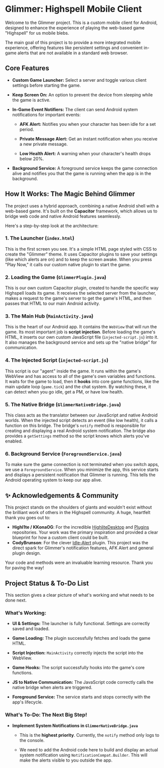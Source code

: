 # Glimmer: Highspell Mobile Client

Welcome to the Glimmer project. This is a custom mobile client for Android, designed to enhance the experience of playing the web-based game "Highspell" for us mobile blebs.

The main goal of this project is to provide a more integrated mobile experience, offering features like persistent settings and convenient in-game alerts that are not available in a standard web browser.


## Core Features

*   **Custom Game Launcher:** Select a server and toggle various client settings before starting the game.
    
*   **Keep Screen On:** An option to prevent the device from sleeping while the game is active.
    
*   **In-Game Event Notifiers:** The client can send Android system notifications for important events:
    
    *   **AFK Alert:** Notifies you when your character has been idle for a set period.
        
    *   **Private Message Alert:** Get an instant notification when you receive a new private message.
        
    *   **Low Health Alert:** A warning when your character's health drops below 20%.
        
*   **Background Service:** A foreground service keeps the game connection alive and notifies you that the game is running when the app is in the background.
    


## How It Works: The Magic Behind Glimmer



The project uses a hybrid approach, combining a native Android shell with a web-based game. It's built on the **Capacitor** framework, which allows us to bridge web code and native Android features seamlessly.

Here's a step-by-step look at the architecture:

### 1\. The Launcher (`index.html`)



This is the first screen you see. It's a simple HTML page styled with CSS to create the "Glimmer" theme. It uses Capacitor plugins to save your settings (like which alerts are on) and to keep the screen awake. When you press "Play Now," it calls our custom native plugin to start the game.

### 2\. Loading the Game (`GlimmerPlugin.java`)



This is our own custom Capacitor plugin, created to handle the specific way Highspell loads its game. It receives the selected server from the launcher, makes a request to the game's server to get the game's HTML, and then passes that HTML to our main Android activity.

### 3\. The Main Hub (`MainActivity.java`)



This is the heart of our Android app. It contains the `WebView` that will run the game. Its most important job is **script injection**. Before loading the game's HTML, it inserts our own custom JavaScript file (`injected-script.js`) into it. It also manages the background service and sets up the "native bridge" for communication.

### 4\. The Injected Script (`injected-script.js`)



This script is our "agent" inside the game. It runs within the game's WebView and has access to all of the game's own variables and functions. It waits for the game to load, then it **hooks** into core game functions, like the main update loop (`game.tick`) and the chat system. By watching these, it can detect when you go idle, get a PM, or have low health.

### 5\. The Native Bridge (`GlimmerNativeBridge.java`)



This class acts as the translator between our JavaScript and native Android worlds. When the injected script detects an event (like low health), it calls a function on this bridge. The bridge's `notify` method is responsible for creating and displaying a real Android system notification. The bridge also provides a `getSettings` method so the script knows which alerts you've enabled.

### 6\. Background Service (`ForegroundService.java`)



To make sure the game connection is not terminated when you switch apps, we use a `ForegroundService`. When you minimize the app, this service starts and displays a persistent notification that Glimmer is running. This tells the Android operating system to keep our app alive.



## ✨ Acknowledgements & Community



This project stands on the shoulders of giants and wouldn't exist without the brilliant work of others in the Highspell community. A huge, heartfelt thank you goes out to:

*   **Highl1te / KKonaOG**: For the incredible [HighliteDesktop](https://github.com/Highl1te/HighliteDesktop/) and [Plugins](https://github.com/Highl1te/Plugins) repositories. Your work was the primary inspiration and provided a clear blueprint for how a custom client could be built.
*   **CodyBrunson**: For the clever [Idle-Alert](https://github.com/CodyBrunson/Idle-Alert) plugin. This project was the direct spark for Glimmer's notification features, AFK Alert and general plugin design.

Your code and methods were an invaluable learning resource. Thank you for paving the way!


## Project Status & To-Do List



This section gives a clear picture of what's working and what needs to be done next.

### What's Working:



*   **UI & Settings:** The launcher is fully functional. Settings are correctly saved and loaded.
    
*   **Game Loading:** The plugin successfully fetches and loads the game HTML.
    
*   **Script Injection:** `MainActivity` correctly injects the script into the WebView.
    
*   **Game Hooks:** The script successfully hooks into the game's core functions.
    
*   **JS to Native Communication:** The JavaScript code correctly calls the native bridge when alerts are triggered.
    
*   **Foreground Service:** The service starts and stops correctly with the app's lifecycle.
    

### What's To-Do: The Next Big Step!



*   **Implement System Notifications in `GlimmerNativeBridge.java`**
    
    *   This is the **highest priority**. Currently, the `notify` method only logs to the console.
        
    *   We need to add the Android code here to build and display an actual system notification using `NotificationCompat.Builder`. This will make the alerts visible to you outside the app.
